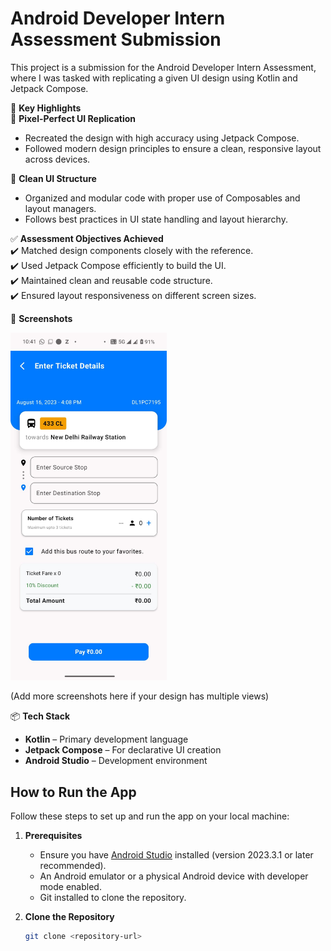 # **Android Developer Intern Assessment Submission**

This project is a submission for the Android Developer Intern Assessment, where I was tasked with replicating a given UI design using Kotlin and Jetpack Compose.

🚀 **Key Highlights**  
🎨 **Pixel-Perfect UI Replication**  
- Recreated the design with high accuracy using Jetpack Compose.  
- Followed modern design principles to ensure a clean, responsive layout across devices.  

📐 **Clean UI Structure**  
- Organized and modular code with proper use of Composables and layout managers.  
- Follows best practices in UI state handling and layout hierarchy.  

✅ **Assessment Objectives Achieved**  
✔️ Matched design components closely with the reference.  
✔️ Used Jetpack Compose efficiently to build the UI.  
✔️ Maintained clean and reusable code structure.  
✔️ Ensured layout responsiveness on different screen sizes.  

📸 **Screenshots**  

<img src="ScreenShot/ScreenShot.jpg" width="250" alt="My Design">  

(Add more screenshots here if your design has multiple views)  

📦 **Tech Stack**  
- **Kotlin** – Primary development language  
- **Jetpack Compose** – For declarative UI creation  
- **Android Studio** – Development environment  

## **How to Run the App**

Follow these steps to set up and run the app on your local machine:

1. **Prerequisites**  
   - Ensure you have [Android Studio](https://developer.android.com/studio) installed (version 2023.3.1 or later recommended).  
   - An Android emulator or a physical Android device with developer mode enabled.  
   - Git installed to clone the repository.  

2. **Clone the Repository**  
   ```bash
   git clone <repository-url>
